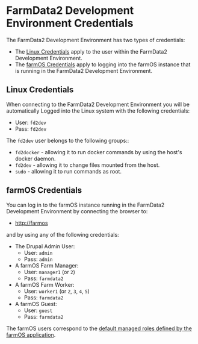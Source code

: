 # FarmData2 Development Environment Credentials

The FarmData2 Development Environment has two types of credentials:

- The [Linux Credentials](#linux-credentials) apply to the user within the FarmData2 Development Environment.
- The [farmOS Credentials](#farmos-credentials) apply to logging into the farmOS instance that is running in the FarmData2 Development Environment.

## Linux Credentials

When connecting to the FarmData2 Development Environment you will be automatically Logged into the Linux system with the following credentials:

- User: `fd2dev`
- Pass: `fd2dev`

The `fd2dev` user belongs to the following groups::

- `fd2docker` - allowing it to run docker commands by using the host's docker daemon.
- `fd2dev` - allowing it to change files mounted from the host.
- `sudo` - allowing it to run commands as root.

## farmOS Credentials

You can log in to the farmOS instance running in the FarmData2 Development Environment by connecting the browser to:

- [http://farmos](http://farmos)

and by using any of the following credentials:

- The Drupal Admin User:
  - User: `admin`
  - Pass: `admin`
- A farmOS Farm Manager:
  - User: `manager1` (or `2`)
  - Pass: `farmdata2`
- A farmOS Farm Worker:
  - User: `worker1` (or `2`, `3`, `4`, `5`)
  - Pass: `farmdata2`
- A farmOS Guest:
  - User: `guest`
  - Pass: `farmdata2`

The farmOS users correspond to the [default managed roles defined by the farmOS application](https://farmos.org/guide/people/).
